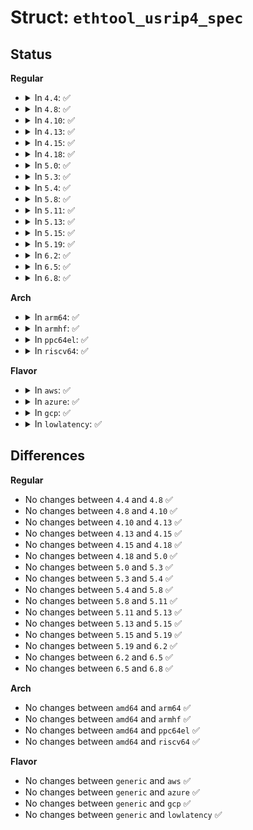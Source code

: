 # Struct: <code>ethtool_usrip4_spec</code>

## Status
<b>Regular</b>
<ul>
<li>
<details>
<summary>In <code>4.4</code>: ✅</summary>

```c
struct ethtool_usrip4_spec {
    __be32 ip4src;
    __be32 ip4dst;
    __be32 l4_4_bytes;
    __u8 tos;
    __u8 ip_ver;
    __u8 proto;
};
```
</details>
</li>
<li>
<details>
<summary>In <code>4.8</code>: ✅</summary>

```c
struct ethtool_usrip4_spec {
    __be32 ip4src;
    __be32 ip4dst;
    __be32 l4_4_bytes;
    __u8 tos;
    __u8 ip_ver;
    __u8 proto;
};
```
</details>
</li>
<li>
<details>
<summary>In <code>4.10</code>: ✅</summary>

```c
struct ethtool_usrip4_spec {
    __be32 ip4src;
    __be32 ip4dst;
    __be32 l4_4_bytes;
    __u8 tos;
    __u8 ip_ver;
    __u8 proto;
};
```
</details>
</li>
<li>
<details>
<summary>In <code>4.13</code>: ✅</summary>

```c
struct ethtool_usrip4_spec {
    __be32 ip4src;
    __be32 ip4dst;
    __be32 l4_4_bytes;
    __u8 tos;
    __u8 ip_ver;
    __u8 proto;
};
```
</details>
</li>
<li>
<details>
<summary>In <code>4.15</code>: ✅</summary>

```c
struct ethtool_usrip4_spec {
    __be32 ip4src;
    __be32 ip4dst;
    __be32 l4_4_bytes;
    __u8 tos;
    __u8 ip_ver;
    __u8 proto;
};
```
</details>
</li>
<li>
<details>
<summary>In <code>4.18</code>: ✅</summary>

```c
struct ethtool_usrip4_spec {
    __be32 ip4src;
    __be32 ip4dst;
    __be32 l4_4_bytes;
    __u8 tos;
    __u8 ip_ver;
    __u8 proto;
};
```
</details>
</li>
<li>
<details>
<summary>In <code>5.0</code>: ✅</summary>

```c
struct ethtool_usrip4_spec {
    __be32 ip4src;
    __be32 ip4dst;
    __be32 l4_4_bytes;
    __u8 tos;
    __u8 ip_ver;
    __u8 proto;
};
```
</details>
</li>
<li>
<details>
<summary>In <code>5.3</code>: ✅</summary>

```c
struct ethtool_usrip4_spec {
    __be32 ip4src;
    __be32 ip4dst;
    __be32 l4_4_bytes;
    __u8 tos;
    __u8 ip_ver;
    __u8 proto;
};
```
</details>
</li>
<li>
<details>
<summary>In <code>5.4</code>: ✅</summary>

```c
struct ethtool_usrip4_spec {
    __be32 ip4src;
    __be32 ip4dst;
    __be32 l4_4_bytes;
    __u8 tos;
    __u8 ip_ver;
    __u8 proto;
};
```
</details>
</li>
<li>
<details>
<summary>In <code>5.8</code>: ✅</summary>

```c
struct ethtool_usrip4_spec {
    __be32 ip4src;
    __be32 ip4dst;
    __be32 l4_4_bytes;
    __u8 tos;
    __u8 ip_ver;
    __u8 proto;
};
```
</details>
</li>
<li>
<details>
<summary>In <code>5.11</code>: ✅</summary>

```c
struct ethtool_usrip4_spec {
    __be32 ip4src;
    __be32 ip4dst;
    __be32 l4_4_bytes;
    __u8 tos;
    __u8 ip_ver;
    __u8 proto;
};
```
</details>
</li>
<li>
<details>
<summary>In <code>5.13</code>: ✅</summary>

```c
struct ethtool_usrip4_spec {
    __be32 ip4src;
    __be32 ip4dst;
    __be32 l4_4_bytes;
    __u8 tos;
    __u8 ip_ver;
    __u8 proto;
};
```
</details>
</li>
<li>
<details>
<summary>In <code>5.15</code>: ✅</summary>

```c
struct ethtool_usrip4_spec {
    __be32 ip4src;
    __be32 ip4dst;
    __be32 l4_4_bytes;
    __u8 tos;
    __u8 ip_ver;
    __u8 proto;
};
```
</details>
</li>
<li>
<details>
<summary>In <code>5.19</code>: ✅</summary>

```c
struct ethtool_usrip4_spec {
    __be32 ip4src;
    __be32 ip4dst;
    __be32 l4_4_bytes;
    __u8 tos;
    __u8 ip_ver;
    __u8 proto;
};
```
</details>
</li>
<li>
<details>
<summary>In <code>6.2</code>: ✅</summary>

```c
struct ethtool_usrip4_spec {
    __be32 ip4src;
    __be32 ip4dst;
    __be32 l4_4_bytes;
    __u8 tos;
    __u8 ip_ver;
    __u8 proto;
};
```
</details>
</li>
<li>
<details>
<summary>In <code>6.5</code>: ✅</summary>

```c
struct ethtool_usrip4_spec {
    __be32 ip4src;
    __be32 ip4dst;
    __be32 l4_4_bytes;
    __u8 tos;
    __u8 ip_ver;
    __u8 proto;
};
```
</details>
</li>
<li>
<details>
<summary>In <code>6.8</code>: ✅</summary>

```c
struct ethtool_usrip4_spec {
    __be32 ip4src;
    __be32 ip4dst;
    __be32 l4_4_bytes;
    __u8 tos;
    __u8 ip_ver;
    __u8 proto;
};
```
</details>
</li>
</ul>
<b>Arch</b>
<ul>
<li>
<details>
<summary>In <code>arm64</code>: ✅</summary>

```c
struct ethtool_usrip4_spec {
    __be32 ip4src;
    __be32 ip4dst;
    __be32 l4_4_bytes;
    __u8 tos;
    __u8 ip_ver;
    __u8 proto;
};
```
</details>
</li>
<li>
<details>
<summary>In <code>armhf</code>: ✅</summary>

```c
struct ethtool_usrip4_spec {
    __be32 ip4src;
    __be32 ip4dst;
    __be32 l4_4_bytes;
    __u8 tos;
    __u8 ip_ver;
    __u8 proto;
};
```
</details>
</li>
<li>
<details>
<summary>In <code>ppc64el</code>: ✅</summary>

```c
struct ethtool_usrip4_spec {
    __be32 ip4src;
    __be32 ip4dst;
    __be32 l4_4_bytes;
    __u8 tos;
    __u8 ip_ver;
    __u8 proto;
};
```
</details>
</li>
<li>
<details>
<summary>In <code>riscv64</code>: ✅</summary>

```c
struct ethtool_usrip4_spec {
    __be32 ip4src;
    __be32 ip4dst;
    __be32 l4_4_bytes;
    __u8 tos;
    __u8 ip_ver;
    __u8 proto;
};
```
</details>
</li>
</ul>
<b>Flavor</b>
<ul>
<li>
<details>
<summary>In <code>aws</code>: ✅</summary>

```c
struct ethtool_usrip4_spec {
    __be32 ip4src;
    __be32 ip4dst;
    __be32 l4_4_bytes;
    __u8 tos;
    __u8 ip_ver;
    __u8 proto;
};
```
</details>
</li>
<li>
<details>
<summary>In <code>azure</code>: ✅</summary>

```c
struct ethtool_usrip4_spec {
    __be32 ip4src;
    __be32 ip4dst;
    __be32 l4_4_bytes;
    __u8 tos;
    __u8 ip_ver;
    __u8 proto;
};
```
</details>
</li>
<li>
<details>
<summary>In <code>gcp</code>: ✅</summary>

```c
struct ethtool_usrip4_spec {
    __be32 ip4src;
    __be32 ip4dst;
    __be32 l4_4_bytes;
    __u8 tos;
    __u8 ip_ver;
    __u8 proto;
};
```
</details>
</li>
<li>
<details>
<summary>In <code>lowlatency</code>: ✅</summary>

```c
struct ethtool_usrip4_spec {
    __be32 ip4src;
    __be32 ip4dst;
    __be32 l4_4_bytes;
    __u8 tos;
    __u8 ip_ver;
    __u8 proto;
};
```
</details>
</li>
</ul>

## Differences
<b>Regular</b>
<ul>
<li>
No changes between <code>4.4</code> and <code>4.8</code> ✅
</li>
<li>
No changes between <code>4.8</code> and <code>4.10</code> ✅
</li>
<li>
No changes between <code>4.10</code> and <code>4.13</code> ✅
</li>
<li>
No changes between <code>4.13</code> and <code>4.15</code> ✅
</li>
<li>
No changes between <code>4.15</code> and <code>4.18</code> ✅
</li>
<li>
No changes between <code>4.18</code> and <code>5.0</code> ✅
</li>
<li>
No changes between <code>5.0</code> and <code>5.3</code> ✅
</li>
<li>
No changes between <code>5.3</code> and <code>5.4</code> ✅
</li>
<li>
No changes between <code>5.4</code> and <code>5.8</code> ✅
</li>
<li>
No changes between <code>5.8</code> and <code>5.11</code> ✅
</li>
<li>
No changes between <code>5.11</code> and <code>5.13</code> ✅
</li>
<li>
No changes between <code>5.13</code> and <code>5.15</code> ✅
</li>
<li>
No changes between <code>5.15</code> and <code>5.19</code> ✅
</li>
<li>
No changes between <code>5.19</code> and <code>6.2</code> ✅
</li>
<li>
No changes between <code>6.2</code> and <code>6.5</code> ✅
</li>
<li>
No changes between <code>6.5</code> and <code>6.8</code> ✅
</li>
</ul>
<b>Arch</b>
<ul>
<li>
No changes between <code>amd64</code> and <code>arm64</code> ✅
</li>
<li>
No changes between <code>amd64</code> and <code>armhf</code> ✅
</li>
<li>
No changes between <code>amd64</code> and <code>ppc64el</code> ✅
</li>
<li>
No changes between <code>amd64</code> and <code>riscv64</code> ✅
</li>
</ul>
<b>Flavor</b>
<ul>
<li>
No changes between <code>generic</code> and <code>aws</code> ✅
</li>
<li>
No changes between <code>generic</code> and <code>azure</code> ✅
</li>
<li>
No changes between <code>generic</code> and <code>gcp</code> ✅
</li>
<li>
No changes between <code>generic</code> and <code>lowlatency</code> ✅
</li>
</ul>

